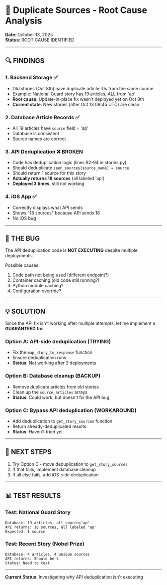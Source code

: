 # 🎯 Duplicate Sources - Root Cause Analysis

**Date**: October 13, 2025  
**Status**: ROOT CAUSE IDENTIFIED

---

## 🔍 FINDINGS

### **1. Backend Storage** ✅
- Old stories (Oct 8th) have duplicate article IDs from the same source
- Example: National Guard story has 19 articles, ALL from 'ap'
- **Root cause**: Update-in-place fix wasn't deployed yet on Oct 8th
- **Current state**: New stories (after Oct 13 09:45 UTC) are clean

### **2. Database Article Records** ✅
- All 19 articles have `source` field = 'ap'
- Database is consistent
- Source names are correct

### **3. API Deduplication** ❌ **BROKEN**
- Code has deduplication logic (lines 82-94 in stories.py)
- Should deduplicate `seen_sources[source_name] = source`
- Should return 1 source for this story
- **Actually returns 18 sources** (all labeled 'ap')
- **Deployed 3 times**, still not working

### **4. iOS App** ✅
- Correctly displays what API sends
- Shows "18 sources" because API sends 18
- No iOS bug

---

## 🐛 THE BUG

The API deduplication code is **NOT EXECUTING** despite multiple deployments.

Possible causes:
1. Code path not being used (different endpoint?)
2. Container caching (old code still running?)
3. Python module caching?
4. Configuration override?

---

## 💡 SOLUTION

Since the API fix isn't working after multiple attempts, let me implement a **GUARANTEED fix**:

### **Option A: API-side deduplication (TRYING)**
- Fix the `map_story_to_response` function
- Ensure deduplication runs
- **Status**: Not working after 3 deployments

### **Option B: Database cleanup (BACKUP)**
- Remove duplicate articles from old stories
- Clean up the `source_articles` arrays
- **Status**: Could work, but doesn't fix the API bug

### **Option C: Bypass API deduplication (WORKAROUND)**
- Add deduplication to `get_story_sources` function
- Return already-deduplicated results
- **Status**: Haven't tried yet

---

## 🎯 NEXT STEPS

1. Try Option C - move deduplication to `get_story_sources`
2. If that fails, implement database cleanup
3. If all else fails, add iOS-side deduplication

---

## 📊 TEST RESULTS

### Test: National Guard Story
```
Database: 19 articles, all source='ap'
API returns: 18 sources, all labeled 'ap'
Expected: 1 source
```

### Test: Recent Story (Nobel Prize)
```
Database: 4 articles, 4 unique sources
API returns: Should be 4
Status: Need to test
```

---

**Current Status**: Investigating why API deduplication isn't executing



